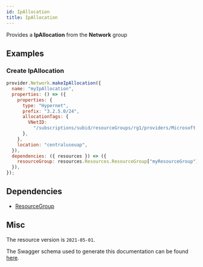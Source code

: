 ```yaml
---
id: IpAllocation
title: IpAllocation
---
```

Provides a **IpAllocation** from the **Network** group
## Examples
### Create IpAllocation
```js
provider.Network.makeIpAllocation({
  name: "myIpAllocation",
  properties: () => ({
    properties: {
      type: "Hypernet",
      prefix: "3.2.5.0/24",
      allocationTags: {
        VNetID:
          "/subscriptions/subid/resourceGroups/rg1/providers/Microsoft.Network/virtualNetworks/HypernetVnet1",
      },
    },
    location: "centraluseuap",
  }),
  dependencies: ({ resources }) => ({
    resourceGroup: resources.Resources.ResourceGroup["myResourceGroup"],
  }),
});

```
## Dependencies
- [ResourceGroup](../Resources/ResourceGroup.md)
## Misc
The resource version is `2021-05-01`.

The Swagger schema used to generate this documentation can be found [here](https://github.com/Azure/azure-rest-api-specs/tree/main/specification/network/resource-manager/Microsoft.Network/stable/2021-05-01/ipAllocation.json).
